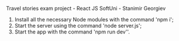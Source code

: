 Travel stories exam project - React JS SoftUni - Stanimir Georgiev

1. Install all the necessary Node modules with the command 'npm i';
2. Start the server using the command 'node server.js';
3. Start the app with the command 'npm run dev''.

